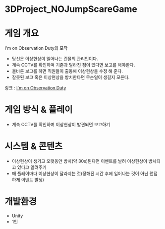 # 3DProject_NOJumpScareGame

# 게임 개요
I'm on Observation Duty의 모작
- 당신은 이상현상이 일어나는 건물의 관리인이다.
- 계속 CCTV를 확인하며 기존과 달라진 점이 있다면 보고를 해야한다.
- 올바른 보고를 하면 직원들이 출동해 이상현상을 수정 해 준다.
- 잘못된 보고 혹은 이상현상을 방치한다면 무슨일이 생길지 모른다.

링크 : [I'm on Observation Duty](https://www.youtube.com/watch?v=Dh2tVfEs1Jw)

# 게임 방식 & 플레이
 - 계속 CCTV를 확인하며 이상현상이 발견되면 보고하기

# 시스템 & 콘텐츠
 - 이상현상이 생기고 오랫동안 방치(약 30s)된다면 이벤트를 날려 이상현상이 방치되고 있다고 알려주기
 - 매 플레이마다 이상현상이 달라지는 것(정해진 시간 후에 일어나는 것이 아닌 랜덤하게 이벤트 발생)

# 개발환경
 - Unity
 - 1인